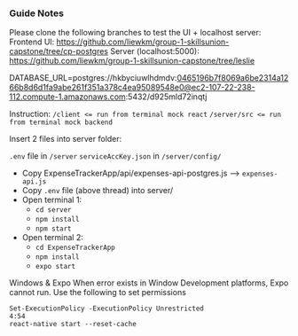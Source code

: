 ### Guide Notes
Please clone the following branches to test the UI + localhost server:
Frontend UI: https://github.com/liewkm/group-1-skillsunion-capstone/tree/cp-postgres
Server (localhost:5000): https://github.com/liewkm/group-1-skillsunion-capstone/tree/leslie

DATABASE_URL=postgres://hkbyciuwlhdmdv:0465196b7f8069a6be2314a1266b8d6d1fa9abe261f351a378c4ea95089548e0@ec2-107-22-238-112.compute-1.amazonaws.com:5432/d925mld72inqtj

Instruction: 
`/client <= run from terminal mock react`
`/server/src <= run from terminal mock backend`

Insert 2 files into server folder:

`.env` file in `/server`
`serviceAccKey.json` in `/server/config/`


- Copy ExpenseTrackerApp/api/expenses-api-postgres.js --> `expenses-api.js`
- Copy `.env` file (above thread) into server/
- Open terminal 1:
    - `cd server`
    - `npm install`
    - `npm start`
- Open terminal 2:
    - `cd ExpenseTrackerApp`
    - `npm install`
    - `expo start`

Windows & Expo
When error exists in Window Development platforms, Expo cannot run. 
Use the following to set permissions

```
Set-ExecutionPolicy -ExecutionPolicy Unrestricted
4:54
react-native start --reset-cache
```